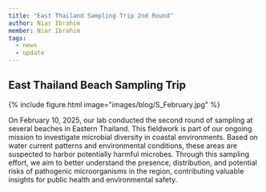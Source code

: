 ```yaml
---
title: "East Thailand Sampling Trip 2nd Round"
author: Niar Ibrahim
member: Niar Ibrahim
tags:
  - news
  - update
---
```


## East Thailand Beach Sampling Trip

{%
  include figure.html
  image="images/blog/S_February.jpg"
%}

On February 10, 2025, our lab conducted the second round of sampling at several beaches in Eastern Thailand. This fieldwork is part of our ongoing mission to investigate microbial diversity in coastal environments. Based on water current patterns and environmental conditions, these areas are suspected to harbor potentially harmful microbes. Through this sampling effort, we aim to better understand the presence, distribution, and potential risks of pathogenic microorganisms in the region, contributing valuable insights for public health and environmental safety. 
